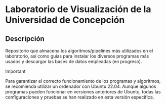 # Laboratorio de Visualización de la Universidad de Concepción

## Descripción

Repositorio que almacena los algoritmos/pipelines más utilizados en el laboratorio, así como guías para instalar los diversos programas más usados y descargar las bases de datos empleadas (en progreso).



> [!IMPORTANT]  
> Para garantizar el correcto funcionamiento de los programas y algoritmos, se recomienda utilizar un ordenador con Ubuntu 22.04. Aunque algunos programas pueden funcionar en versiones anteriores de Ubuntu, todas las configuraciones y pruebas se han realizado en esta versión específica.
